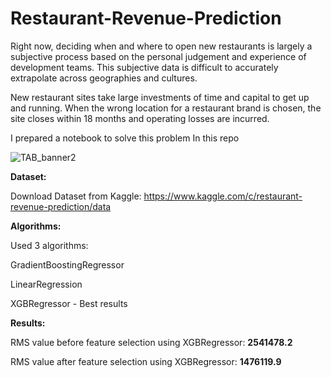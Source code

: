 # Restaurant-Revenue-Prediction
Right now, deciding when and where to open new restaurants is largely a subjective process based on the personal judgement and experience of development teams. This subjective data is difficult to accurately extrapolate across geographies and cultures. 

New restaurant sites take large investments of time and capital to get up and running. When the wrong location for a restaurant brand is chosen, the site closes within 18 months and operating losses are incurred. 

 I prepared a notebook to solve this problem In this repo

![TAB_banner2](https://user-images.githubusercontent.com/39985800/152760731-28b5f944-b5a0-45a8-ae65-8d7f4bb9611f.png)


<b> Dataset: </b>

Download Dataset from Kaggle: https://www.kaggle.com/c/restaurant-revenue-prediction/data

<b> Algorithms: </b>

Used 3 algorithms:

GradientBoostingRegressor

LinearRegression

XGBRegressor - Best results


<b> Results: </b>
  
RMS value before feature selection using XGBRegressor: <b>2541478.2  </b>

RMS value after feature selection  using XGBRegressor: <b>1476119.9 </b>
  
  

